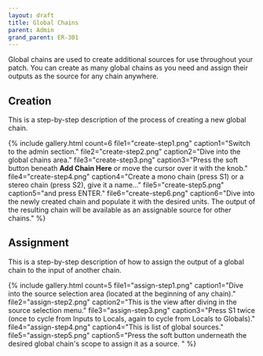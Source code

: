 ```yaml
---
layout: draft
title: Global Chains
parent: Admin
grand_parent: ER-301
---
```


Global chains are used to create additional sources for use throughout your patch.  You can create as many global chains as you need and assign their outputs as the source for any chain anywhere.

## Creation

This is a step-by-step description of the process of creating a new global chain.

{% include gallery.html
count=6
file1="create-step1.png"
caption1="Switch to the admin section."
file2="create-step2.png"
caption2="Dive into the global chains area."
file3="create-step3.png"
caption3="Press the soft button beneath **Add Chain Here** or move the cursor over it with the knob."
file4="create-step4.png"
caption4="Create a mono chain (press S1) or a stereo chain (press S2), give it a name..."
file5="create-step5.png"
caption5="and press ENTER."
file6="create-step6.png"
caption6="Dive into the newly created chain and populate it with the desired units.  The output of the resulting chain will be available as an assignable source for other chains."
%}

## Assignment

This is a step-by-step description of how to assign the output of a global chain to the input of another chain.

{% include gallery.html
count=5
file1="assign-step1.png"
caption1="Dive  into the source selection area (located at the beginning of any chain)."
file2="assign-step2.png"
caption2="This is the view after diving in the source selection menu."
file3="assign-step3.png"
caption3="Press S1 twice (once to cycle from Inputs to Locals, again to cycle from Locals to Globals)."
file4="assign-step4.png"
caption4="This is list of global sources."
file5="assign-step5.png"
caption5="Press the soft button underneath the desired global chain's scope to assign it as a source. "
%}


